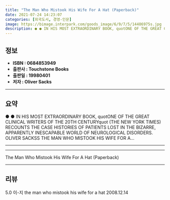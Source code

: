 ```yaml
---
title: "The Man Who Mistook His Wife For A Hat (Paperback)"
date: 2021-07-24 14:23:07
categories: [외국도서, 경영-인문]
image: https://bimage.interpark.com/goods_image/6/9/7/5/14486975s.jpg
description: ● ● IN HIS MOST EXTRAORDINARY BOOK, quotONE OF THE GREAT CLINICAL WRITERS OF THE 20TH CENTURYquot (THE NEW YORK TIMES) RECOUNTS THE CASE HISTORIES OF PATIENTS
---
```


## **정보**

- **ISBN : 0684853949**
- **출판사 : Touchstone Books**
- **출판일 : 19980401**
- **저자 : Oliver Sacks**

------



## **요약**

●  ●  IN HIS MOST EXTRAORDINARY BOOK, quotONE OF THE GREAT CLINICAL WRITERS OF THE 20TH CENTURYquot (THE NEW YORK TIMES) RECOUNTS THE CASE HISTORIES OF PATIENTS LOST IN THE BIZARRE, APPARENTLY INESCAPABLE WORLD OF NEUROLOGICAL DISORDERS. OLIVER SACKSS THE MAN WHO MISTOOK HIS WIFE FOR A... 

------



------


The Man Who Mistook His Wife For A Hat (Paperback) 

------


## **리뷰** 

5.0 이-지 the man who mistook his wife for a hat 2008.12.14 <br/>